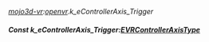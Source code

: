 _[mojo3d-vr](../../modules/mojo3d-vr/mojo3d-vr-module.md):[openvr](openvr:).k\_eControllerAxis\_Trigger_
##### Const k\_eControllerAxis\_Trigger:[EVRControllerAxisType](../../modules/mojo3d-vr/openvr-evrcontrolleraxistype.md)
